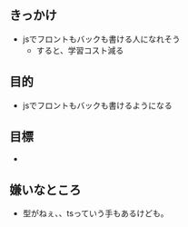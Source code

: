 ## きっかけ
- jsでフロントもバックも書ける人になれそう
  - すると、学習コスト減る

## 目的
- jsでフロントもバックも書けるようになる

## 目標
- 

## 嫌いなところ
- 型がねぇ、、tsっていう手もあるけども。
